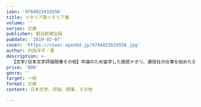 ```yaml
---
isbn: '9784022619556'
title: イタリア発イタリア着
volume: ''
series: 文庫
publisher: 朝日新聞出版
pubdate: '2019-02-07'
cover: 'https://cover.openbd.jp/9784022619556.jpg'
author: 内田洋子／著
description: >-
  【文学/日本文学評論随筆その他】卒論のため留学した南部ナポリ、通信社の仕事を始めた北部のミラノ、リリアの港町で出会った３人の海の男たち、船上での暮らし……。南から北へ、都会で辺地で、町と街、現在と過去とを行き来して綴る。人生の旅を巡る、静かで美しい紀行随筆集。
price: '800'
genre: ''
target: 一般
format: 文庫
content: 日本文学、評論、随筆、その他

---
```

